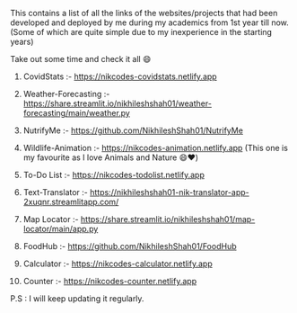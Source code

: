 This contains a list of all the links of the websites/projects that had been developed and deployed by me during my academics from 1st year till now. 
(Some of which are quite simple due to my inexperience in the starting years)

Take out some time and check it all 😄
 
1. CovidStats :-  https://nikcodes-covidstats.netlify.app

2. Weather-Forecasting :- https://share.streamlit.io/nikhileshshah01/weather-forecasting/main/weather.py

3. NutrifyMe :-  https://github.com/NikhileshShah01/NutrifyMe

4. Wildlife-Animation :-  https://nikcodes-animation.netlify.app  (This one is my favourite as I love Animals and Nature 😄❤️)

5. To-Do List :-  https://nikcodes-todolist.netlify.app

6. Text-Translator :-  https://nikhileshshah01-nik-translator-app-2xuqnr.streamlitapp.com/

7. Map Locator :- https://share.streamlit.io/nikhileshshah01/map-locator/main/app.py

8. FoodHub :-  https://github.com/NikhileshShah01/FoodHub

9. Calculator :-  https://nikcodes-calculator.netlify.app
 
 10. Counter :-  https://nikcodes-counter.netlify.app





  P.S : I will keep updating it regularly.
